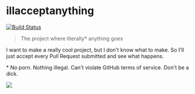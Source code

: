 # illacceptanything

[![Build Status](https://travis-ci.org/mrkrstphr/illacceptanything.svg?branch=master)](https://travis-ci.org/mrkrstphr/illacceptanything)

> The project where literally* anything goes

I want to make a really cool project, but I don't know what to make. So I'll just accept
every Pull Request submitted and see what happens.

\* No porn. Nothing illegal. Can't violate GitHub terms of service. Don't be a dick.

![](https://i.imgur.com/ehUtz.gif)
